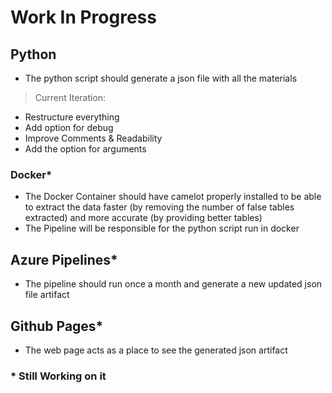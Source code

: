 # Work In Progress

## Python
- The python script should generate a json file with all the materials
>Current Iteration: 
  - Restructure everything 
  - Add option for debug
  - Improve Comments & Readability
  - Add the option for arguments

### Docker*
- The Docker Container should have camelot properly installed to be able to extract the data faster (by removing the number of false tables extracted) and more accurate (by providing better tables)
- The Pipeline will be responsible for the python script run in docker 

## Azure Pipelines*
- The pipeline should run once a month and generate a new updated json file artifact

## Github Pages*
- The web page acts as a place to see the generated json artifact

### * Still Working on it  
